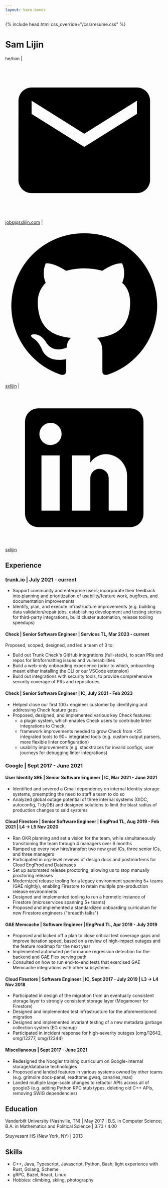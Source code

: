 ```yaml
---
layout: bare-bones
---
```

{% include head.html css_override="/css/resume.css" %}

# Sam Lijin

<p>
he/him
|
<svg class="icon" viewBox="0 0 24 24"><path d="M20 4H4c-1.1 0-1.99.9-1.99 2L2 18c0 1.1.9 2 2 2h16c1.1 0 2-.9 2-2V6c0-1.1-.9-2-2-2zm0 4-8 5-8-5V6l8 5 8-5v2z"></path></svg>
<a href="mailto:jobs@sxlijin">jobs@sxlijin.com</a>
|
<svg class="icon" viewBox="0 0 24 24"><path d="M12 1.27a11 11 0 00-3.48 21.46c.55.09.73-.28.73-.55v-1.84c-3.03.64-3.67-1.46-3.67-1.46-.55-1.29-1.28-1.65-1.28-1.65-.92-.65.1-.65.1-.65 1.1 0 1.73 1.1 1.73 1.1.92 1.65 2.57 1.2 3.21.92a2 2 0 01.64-1.47c-2.47-.27-5.04-1.19-5.04-5.5 0-1.1.46-2.1 1.2-2.84a3.76 3.76 0 010-2.93s.91-.28 3.11 1.1c1.8-.49 3.7-.49 5.5 0 2.1-1.38 3.02-1.1 3.02-1.1a3.76 3.76 0 010 2.93c.83.74 1.2 1.74 1.2 2.94 0 4.21-2.57 5.13-5.04 5.4.45.37.82.92.82 2.02v3.03c0 .27.1.64.73.55A11 11 0 0012 1.27"></path></svg>
<a href="https://github.com/sxlijin">sxlijin</a>
|
<svg class="icon" viewBox="0 0 24 24"><path d="M19 3a2 2 0 0 1 2 2v14a2 2 0 0 1-2 2H5a2 2 0 0 1-2-2V5a2 2 0 0 1 2-2h14m-.5 15.5v-5.3a3.26 3.26 0 0 0-3.26-3.26c-.85 0-1.84.52-2.32 1.3v-1.11h-2.79v8.37h2.79v-4.93c0-.77.62-1.4 1.39-1.4a1.4 1.4 0 0 1 1.4 1.4v4.93h2.79M6.88 8.56a1.68 1.68 0 0 0 1.68-1.68c0-.93-.75-1.69-1.68-1.69a1.69 1.69 0 0 0-1.69 1.69c0 .93.76 1.68 1.69 1.68m1.39 9.94v-8.37H5.5v8.37h2.77z"></path></svg>
<a href="https://linked.com/in/sxlijin">sxlijin</a>
</p>

## Experience

### trunk.io \| July 2021 - current

* Support community and enterprise users; incorporate their feedback into planning and prioritization of usability/feature work, bugfixes, and documentation improvements
* Identify, plan, and execute infrastructure improvements (e.g. building data validation/repair jobs, establishing development and testing stories for third-party integrations, build cluster automation, release tooling speedups)

#### Check \| Senior Software Engineer \| Services TL, Mar 2023 - current

Proposed, scoped, designed, and led a team of 3 to:
* Build out Trunk Check's GitHub integrations (full-stack), to scan PRs and repos for lint/formatting issues and vulnerabilities
* Build a web-only onboarding experience (prior to which, onboarding meant either installing the CLI or our VSCode extension)
* Build out integrations with security tools, to provide comprehensive security coverage of PRs and repositories

#### Check \| Senior Software Engineer \| IC, July 2021 - Feb 2023

* Helped close our first 100+ engineer customer by identifying and addressing Check feature gaps
* Proposed, designed, and implemented various key Check features:
  * a plugin system, which enables Check users to contribute linter integrations to Check,
  * framework improvements needed to grow Check from <25 integrated tools to 90+ integrated tools (e.g. custom output parsers, more flexible linter configuration)
  * usability improvements (e.g. stacktraces for invalid configs, user journeys for debugging linter integrations)

### Google \| Sept 2017 - June 2021

#### User Identity SRE \| Senior Software Engineer \| IC, Mar 2021 - June 2021

* Identified and severed a Gmail dependency on internal Identity storage systems, preempting the need to staff a team to do so
* Analyzed global outage potential of three internal systems (OIDC, autoconfig, TidyDB) and designed solutions to limit the blast radius of production changes to said systems

#### Cloud Firestore \| Senior Software Engineer \| EngProd TL, Aug 2019 - Feb 2021 \| L4 → L5 Nov 2020

* Ran OKR planning and set a vision for the team, while simultaneously transitioning the team through 4 managers over 6 months
* Ramped up every new hire/transfer: two new grad ICs, three senior ICs, and three managers
* Participated in org-level reviews of design docs and postmortems for Cloud EngProd and Databases
* Set up automated release proctoring, allowing us to stop manually proctoring releases
* Modernized release tooling for a legacy environment spanning 5+ teams (GAE nightly), enabling Firestore to retain multiple pre-production release environments
* Designed and implemented tooling to run a hermetic instance of Firestore (microservices spanning 5+ teams)
* Proposed and implemented a standardized onboarding curriculum for new Firestore engineers ("breadth talks") 

#### GAE Memcache \| Software Engineer \| EngProd TL, Apr 2019 - July 2019

* Proposed and kicked off a plan to close critical test coverage gaps and improve iteration speed, based on a review of high-impact outages and the feature roadmap for the next year
* Implemented automated performance regression detection for the backend and GAE Flex serving path 
* Consulted on how to run end-to-end tests that exercised GAE Memcache integrations with other subsystems

#### Cloud Firestore \| Software Engineer \| IC, Sept 2017 - July 2019 \| L3 → L4 Nov 2018

* Participated in design of the migration from an eventually consistent storage layer to strongly consistent storage layer (Megamover for Firestore)
* Designed and implemented test infrastructure for the aforementioned migration
* Designed and implemented invariant testing of a new metadata garbage collection system (EG cleanup)
* Participated in incident response for high-severity outages (omg/12642, omg/12277, omg/12344)

#### Miscellaneous \| Sept 2017 - June 2021

* Redesigned the Noogler training curriculum on Google-internal storage/database technologies
* Proposed and landed features in various systems owned by other teams (e.g. grimoire docs-panel, readtome.gwsq, canaries_max)
* Landed multiple large-scale changes to refactor APIs across all of google3 (e.g. adding Python RPC stub types, deleting old C++ APIs, removing SWIG dependencies)

## Education

Vanderbilt University (Nashville, TN) \| May 2017 \| B.S. in Computer Science; B.A. in Mathematics and Political Science \|  3.73 / 4.00

Stuyvesant HS (New York, NY) \| 2013

## Skills

* C++, Java, Typescript, Javascript, Python, Bash; light experience with Rust, Golang, Scheme
* gRPC, Bazel, React, Linux
* Hobbies: climbing, skiing, photography